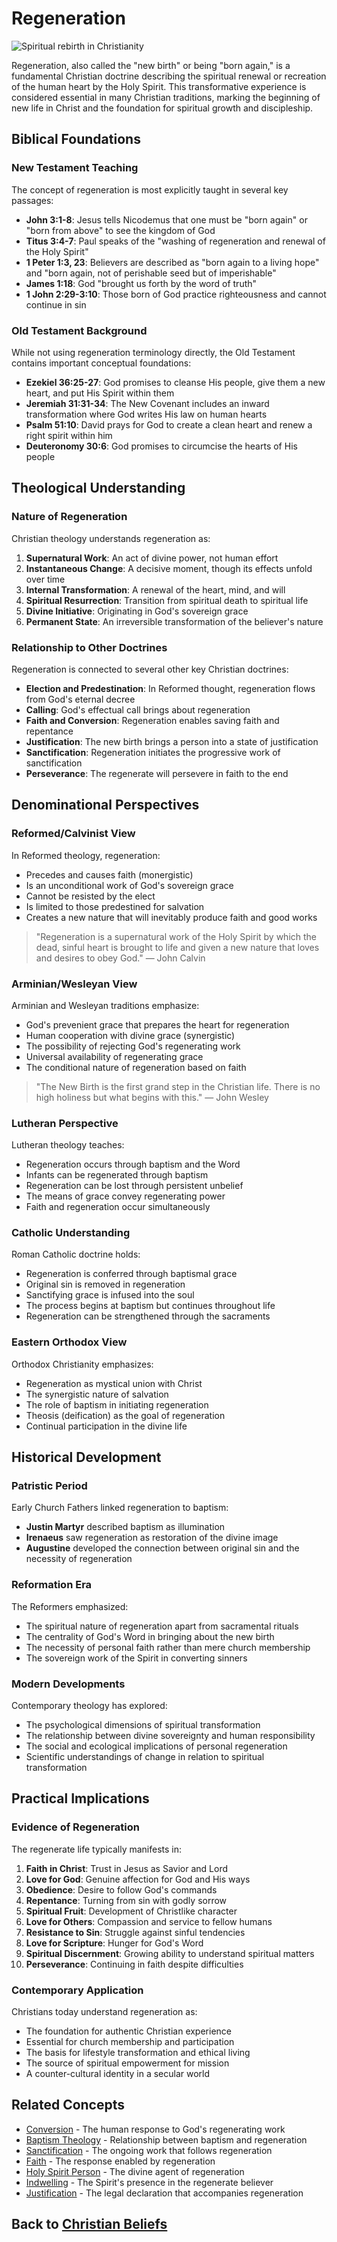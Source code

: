 # Regeneration

![Spiritual rebirth in Christianity](regeneration.jpg)

Regeneration, also called the "new birth" or being "born again," is a fundamental Christian doctrine describing the spiritual renewal or recreation of the human heart by the Holy Spirit. This transformative experience is considered essential in many Christian traditions, marking the beginning of new life in Christ and the foundation for spiritual growth and discipleship.

## Biblical Foundations

### New Testament Teaching

The concept of regeneration is most explicitly taught in several key passages:

- **John 3:1-8**: Jesus tells Nicodemus that one must be "born again" or "born from above" to see the kingdom of God
- **Titus 3:4-7**: Paul speaks of the "washing of regeneration and renewal of the Holy Spirit"
- **1 Peter 1:3, 23**: Believers are described as "born again to a living hope" and "born again, not of perishable seed but of imperishable"
- **James 1:18**: God "brought us forth by the word of truth"
- **1 John 2:29-3:10**: Those born of God practice righteousness and cannot continue in sin

### Old Testament Background

While not using regeneration terminology directly, the Old Testament contains important conceptual foundations:

- **Ezekiel 36:25-27**: God promises to cleanse His people, give them a new heart, and put His Spirit within them
- **Jeremiah 31:31-34**: The New Covenant includes an inward transformation where God writes His law on human hearts
- **Psalm 51:10**: David prays for God to create a clean heart and renew a right spirit within him
- **Deuteronomy 30:6**: God promises to circumcise the hearts of His people

## Theological Understanding

### Nature of Regeneration

Christian theology understands regeneration as:

1. **Supernatural Work**: An act of divine power, not human effort
2. **Instantaneous Change**: A decisive moment, though its effects unfold over time
3. **Internal Transformation**: A renewal of the heart, mind, and will
4. **Spiritual Resurrection**: Transition from spiritual death to spiritual life
5. **Divine Initiative**: Originating in God's sovereign grace
6. **Permanent State**: An irreversible transformation of the believer's nature

### Relationship to Other Doctrines

Regeneration is connected to several other key Christian doctrines:

- **Election and Predestination**: In Reformed thought, regeneration flows from God's eternal decree
- **Calling**: God's effectual call brings about regeneration
- **Faith and Conversion**: Regeneration enables saving faith and repentance
- **Justification**: The new birth brings a person into a state of justification
- **Sanctification**: Regeneration initiates the progressive work of sanctification
- **Perseverance**: The regenerate will persevere in faith to the end

## Denominational Perspectives

### Reformed/Calvinist View

In Reformed theology, regeneration:
- Precedes and causes faith (monergistic)
- Is an unconditional work of God's sovereign grace
- Cannot be resisted by the elect
- Is limited to those predestined for salvation
- Creates a new nature that will inevitably produce faith and good works

> "Regeneration is a supernatural work of the Holy Spirit by which the dead, sinful heart is brought to life and given a new nature that loves and desires to obey God." — John Calvin

### Arminian/Wesleyan View

Arminian and Wesleyan traditions emphasize:
- God's prevenient grace that prepares the heart for regeneration
- Human cooperation with divine grace (synergistic)
- The possibility of rejecting God's regenerating work
- Universal availability of regenerating grace
- The conditional nature of regeneration based on faith

> "The New Birth is the first grand step in the Christian life. There is no high holiness but what begins with this." — John Wesley

### Lutheran Perspective

Lutheran theology teaches:
- Regeneration occurs through baptism and the Word
- Infants can be regenerated through baptism
- Regeneration can be lost through persistent unbelief
- The means of grace convey regenerating power
- Faith and regeneration occur simultaneously

### Catholic Understanding

Roman Catholic doctrine holds:
- Regeneration is conferred through baptismal grace
- Original sin is removed in regeneration
- Sanctifying grace is infused into the soul
- The process begins at baptism but continues throughout life
- Regeneration can be strengthened through the sacraments

### Eastern Orthodox View

Orthodox Christianity emphasizes:
- Regeneration as mystical union with Christ
- The synergistic nature of salvation
- The role of baptism in initiating regeneration
- Theosis (deification) as the goal of regeneration
- Continual participation in the divine life

## Historical Development

### Patristic Period

Early Church Fathers linked regeneration to baptism:
- **Justin Martyr** described baptism as illumination
- **Irenaeus** saw regeneration as restoration of the divine image
- **Augustine** developed the connection between original sin and the necessity of regeneration

### Reformation Era

The Reformers emphasized:
- The spiritual nature of regeneration apart from sacramental rituals
- The centrality of God's Word in bringing about the new birth
- The necessity of personal faith rather than mere church membership
- The sovereign work of the Spirit in converting sinners

### Modern Developments

Contemporary theology has explored:
- The psychological dimensions of spiritual transformation
- The relationship between divine sovereignty and human responsibility
- The social and ecological implications of personal regeneration
- Scientific understandings of change in relation to spiritual transformation

## Practical Implications

### Evidence of Regeneration

The regenerate life typically manifests in:
1. **Faith in Christ**: Trust in Jesus as Savior and Lord
2. **Love for God**: Genuine affection for God and His ways
3. **Obedience**: Desire to follow God's commands
4. **Repentance**: Turning from sin with godly sorrow
5. **Spiritual Fruit**: Development of Christlike character
6. **Love for Others**: Compassion and service to fellow humans
7. **Resistance to Sin**: Struggle against sinful tendencies
8. **Love for Scripture**: Hunger for God's Word
9. **Spiritual Discernment**: Growing ability to understand spiritual matters
10. **Perseverance**: Continuing in faith despite difficulties

### Contemporary Application

Christians today understand regeneration as:
- The foundation for authentic Christian experience
- Essential for church membership and participation
- The basis for lifestyle transformation and ethical living
- The source of spiritual empowerment for mission
- A counter-cultural identity in a secular world

## Related Concepts

- [Conversion](./conversion.md) - The human response to God's regenerating work
- [Baptism Theology](./baptism_theology.md) - Relationship between baptism and regeneration
- [Sanctification](./sanctification.md) - The ongoing work that follows regeneration
- [Faith](./faith.md) - The response enabled by regeneration
- [Holy Spirit Person](./holy_spirit_person.md) - The divine agent of regeneration
- [Indwelling](./indwelling.md) - The Spirit's presence in the regenerate believer
- [Justification](./justification.md) - The legal declaration that accompanies regeneration

## Back to [Christian Beliefs](./README.md)
